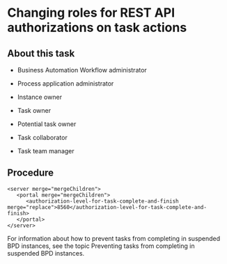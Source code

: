 # Changing roles for REST API authorizations on task actions

## About this task

- Business Automation Workflow administrator
- Process application administrator
- Instance owner
- Task owner

- Potential task owner
- Task collaborator
- Task team manager

## Procedure

```
<server merge="mergeChildren"> 
   <portal merge="mergeChildren">
      <authorization-level-for-task-complete-and-finish merge="replace">8560</authorization-level-for-task-complete-and-finish>
   </portal>
</server>
```

For information about how to prevent tasks from completing in suspended BPD
instances, see the topic Preventing tasks from completing in suspended BPD instances.